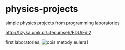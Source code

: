 # physics-projects
simple physics projects from programming laboratories


http://fizyka.umk.pl/~tecumseh/EDU/FdI2

first laboratories:
![opis metody eulera1](https://user-images.githubusercontent.com/107136361/229503292-4cac8d26-ba83-4f9f-8a80-309e9fcb28f5.png)
